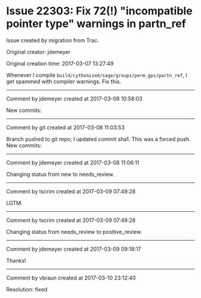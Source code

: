# Issue 22303: Fix 72(!) "incompatible pointer type" warnings in partn_ref

Issue created by migration from Trac.

Original creator: jdemeyer

Original creation time: 2017-03-07 13:27:49

Whenever I compile `build/cythonized/sage/groups/perm_gps/partn_ref`, I get spammed with compiler warnings. Fix this.


---

Comment by jdemeyer created at 2017-03-08 10:58:03

New commits:


---

Comment by git created at 2017-03-08 11:03:53

Branch pushed to git repo; I updated commit sha1. This was a forced push. New commits:


---

Comment by jdemeyer created at 2017-03-08 11:06:11

Changing status from new to needs_review.


---

Comment by tscrim created at 2017-03-09 07:49:28

LGTM.


---

Comment by tscrim created at 2017-03-09 07:49:28

Changing status from needs_review to positive_review.


---

Comment by jdemeyer created at 2017-03-09 09:18:17

Thanks!


---

Comment by vbraun created at 2017-03-10 23:12:40

Resolution: fixed
